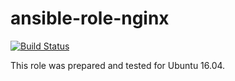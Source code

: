 # ansible-role-nginx

[![Build Status](https://travis-ci.com/iroquoisorg/ansible-role-nginx.svg?branch=master)](https://travis-ci.com/iroquoisorg/ansible-role-nginx)

This role was prepared and tested for Ubuntu 16.04.
